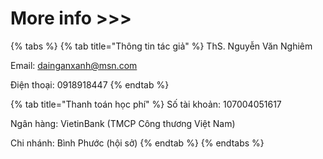 # More info >>>

{% tabs %}
{% tab title="Thông tin tác giả" %}
ThS. Nguyễn Văn Nghiêm

Email: dainganxanh@msn.com

Điện thoại: 0918918447
{% endtab %}

{% tab title="Thanh toán học phí" %}
Số tài khoản: 107004051617&#x20;

Ngân hàng: VietinBank (TMCP Công thương Việt Nam)&#x20;

Chi nhánh: Bình Phước (hội sở)
{% endtab %}
{% endtabs %}



